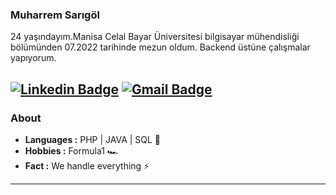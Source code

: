 ### Muharrem Sarıgöl 

<p> 24 yaşındayım.Manisa Celal Bayar Üniversitesi bilgisayar mühendisliği bölümünden 07.2022 tarihinde mezun oldum. Backend üstüne çalışmalar yapıyorum.</p>

[![Linkedin Badge](https://img.shields.io/badge/-Muharrem_Sarıgöl-blue?style=flat-square&logo=Linkedin&logoColor=white&link=https://www.linkedin.com/in/muharremsarigol/)](https://www.linkedin.com/in/muharremsarigol/) [![Gmail Badge](https://img.shields.io/badge/-sarigolmuharrem@gmail.com-c14438?style=flat-square&logo=Gmail&logoColor=white&link=mailto:sarigolmuharrem@gmail.com)](mailto:sarigolmuharrem@gmail.com)
---------------------------------------------------------------------------------------------------------------------------------------------------------------------------------
### About
	
-  **Languages :** PHP | JAVA | SQL 📝
-  **Hobbies :** Formula1 🏎️
-  **Fact :** We handle everything ⚡

---------------------------------------------------------------------------------------------------------------------------------------------------------------------------------
